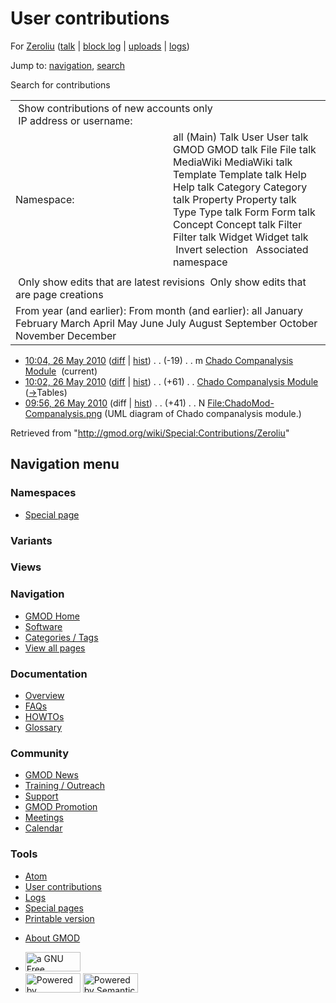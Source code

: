 <div id="mw-page-base" class="noprint">

</div>

<div id="mw-head-base" class="noprint">

</div>

<div id="content" class="mw-body" role="main">

<span id="top"></span>

<div id="mw-js-message" style="display:none;">

</div>



# <span dir="auto">User contributions</span>

<div id="bodyContent">

<div id="contentSub">

For <a
href="/mediawiki/index.php?title=User:Zeroliu&amp;action=edit&amp;redlink=1"
class="new" title="User:Zeroliu (page does not exist)">Zeroliu</a> (<a
href="/mediawiki/index.php?title=User_talk:Zeroliu&amp;action=edit&amp;redlink=1"
class="new" title="User talk:Zeroliu (page does not exist)">talk</a> \|
[block
log](/mediawiki/index.php?title=Special:Log/block&page=User%3AZeroliu "Special:Log/block")
\|
[uploads](/wiki/Special:ListFiles/Zeroliu "Special:ListFiles/Zeroliu")
\| [logs](/wiki/Special:Log/Zeroliu "Special:Log/Zeroliu"))

</div>

<div id="jump-to-nav" class="mw-jump">

Jump to: [navigation](#mw-navigation), [search](#p-search)

</div>

<div id="mw-content-text">

Search for contributions

<table class="mw-contributions-table">
<colgroup>
<col style="width: 50%" />
<col style="width: 50%" />
</colgroup>
<tbody>
<tr class="odd">
<td colspan="2"> Show contributions of new accounts only<br />
 IP address or username:</td>
</tr>
<tr class="even">
<td class="mw-label">Namespace:</td>
<td>all (Main) Talk User User talk GMOD GMOD talk File File talk
MediaWiki MediaWiki talk Template Template talk Help Help talk Category
Category talk Property Property talk Type Type talk Form Form talk
Concept Concept talk Filter Filter talk Widget Widget talk  
 Invert selection 
 Associated namespace </td>
</tr>
<tr class="odd">
<td colspan="2"></td>
</tr>
<tr class="even">
<td colspan="2"> Only show edits that are latest revisions
 Only show edits that are page creations</td>
</tr>
<tr class="odd">
<td colspan="2">From year (and earlier): From month (and earlier): all
January February March April May June July August September October
November December</td>
</tr>
</tbody>
</table>

- <a
  href="/mediawiki/index.php?title=Chado_Companalysis_Module&amp;oldid=12735"
  class="mw-changeslist-date" title="Chado Companalysis Module">10:04, 26
  May 2010</a>
  ([diff](/mediawiki/index.php?title=Chado_Companalysis_Module&diff=prev&oldid=12735 "Chado Companalysis Module")
  \|
  [hist](/mediawiki/index.php?title=Chado_Companalysis_Module&action=history "Chado Companalysis Module"))
  <span class="mw-changeslist-separator">. .</span>
  <span class="mw-plusminus-neg" dir="ltr"
  title="11,959 bytes after change">(-19)</span>‎
  <span class="mw-changeslist-separator">. .</span> m
  <a href="/wiki/Chado_Companalysis_Module" class="mw-contributions-title"
  title="Chado Companalysis Module">Chado Companalysis Module</a> ‎
  <span class="mw-uctop">(current)</span>
- <a
  href="/mediawiki/index.php?title=Chado_Companalysis_Module&amp;oldid=12734"
  class="mw-changeslist-date" title="Chado Companalysis Module">10:02, 26
  May 2010</a>
  ([diff](/mediawiki/index.php?title=Chado_Companalysis_Module&diff=prev&oldid=12734 "Chado Companalysis Module")
  \|
  [hist](/mediawiki/index.php?title=Chado_Companalysis_Module&action=history "Chado Companalysis Module"))
  <span class="mw-changeslist-separator">. .</span>
  <span class="mw-plusminus-pos" dir="ltr"
  title="11,978 bytes after change">(+61)</span>‎
  <span class="mw-changeslist-separator">. .</span>
  <a href="/wiki/Chado_Companalysis_Module" class="mw-contributions-title"
  title="Chado Companalysis Module">Chado Companalysis Module</a> ‎
  <span class="comment">([→](/wiki/Chado_Companalysis_Module#Tables "Chado Companalysis Module")‎<span dir="auto"><span class="autocomment">Tables</span></span>)</span>
- <a
  href="/mediawiki/index.php?title=File:ChadoMod-Companalysis.png&amp;oldid=12733"
  class="mw-changeslist-date"
  title="File:ChadoMod-Companalysis.png">09:56, 26 May 2010</a> (diff \|
  [hist](/mediawiki/index.php?title=File:ChadoMod-Companalysis.png&action=history "File:ChadoMod-Companalysis.png"))
  <span class="mw-changeslist-separator">. .</span>
  <span class="mw-plusminus-pos" dir="ltr"
  title="41 bytes after change">(+41)</span>‎
  <span class="mw-changeslist-separator">. .</span> N
  <a href="/wiki/File:ChadoMod-Companalysis.png"
  class="mw-contributions-title"
  title="File:ChadoMod-Companalysis.png">File:ChadoMod-Companalysis.png</a>
  ‎ <span class="comment">(UML diagram of Chado companalysis
  module.)</span>

</div>

<div class="printfooter">

Retrieved from "<http://gmod.org/wiki/Special:Contributions/Zeroliu>"

</div>

<div id="catlinks" class="catlinks catlinks-allhidden">

</div>

<div class="visualClear">

</div>

</div>

</div>

<div id="mw-navigation">

## Navigation menu

<div id="mw-head">



<div id="left-navigation">

<div id="p-namespaces" class="vectorTabs" role="navigation"
aria-labelledby="p-namespaces-label">

### Namespaces

- <span id="ca-nstab-special">[Special
  page](/wiki/Special:Contributions/Zeroliu "This is a special page, you cannot edit the page itself")</span>

</div>

<div id="p-variants" class="vectorMenu emptyPortlet" role="navigation"
aria-labelledby="p-variants-label">

### 

### Variants[](#)

<div class="menu">

</div>

</div>

</div>

<div id="right-navigation">

<div id="p-views" class="vectorTabs emptyPortlet" role="navigation"
aria-labelledby="p-views-label">

### Views

</div>



</div>



</div>

</div>

</div>

<div id="mw-panel">

<div id="p-logo" role="banner">

<a href="/wiki/Main_Page"
style="background-image: url(http://gmod.org/images/GMOD-cogs.png);"
title="Visit the main page"></a>

</div>

<div id="p-Navigation" class="portal" role="navigation"
aria-labelledby="p-Navigation-label">

### Navigation

<div class="body">

- <span id="n-GMOD-Home">[GMOD Home](/wiki/Main_Page)</span>
- <span id="n-Software">[Software](/wiki/GMOD_Components)</span>
- <span id="n-Categories-.2F-Tags">[Categories /
  Tags](/wiki/Categories)</span>
- <span id="n-View-all-pages">[View all
  pages](/wiki/Special:AllPages)</span>

</div>

</div>

<div id="p-Documentation" class="portal" role="navigation"
aria-labelledby="p-Documentation-label">

### Documentation

<div class="body">

- <span id="n-Overview">[Overview](/wiki/Overview)</span>
- <span id="n-FAQs">[FAQs](/wiki/Category:FAQ)</span>
- <span id="n-HOWTOs">[HOWTOs](/wiki/Category:HOWTO)</span>
- <span id="n-Glossary">[Glossary](/wiki/Glossary)</span>

</div>

</div>

<div id="p-Community" class="portal" role="navigation"
aria-labelledby="p-Community-label">

### Community

<div class="body">

- <span id="n-GMOD-News">[GMOD News](/wiki/GMOD_News)</span>
- <span id="n-Training-.2F-Outreach">[Training /
  Outreach](/wiki/Training_and_Outreach)</span>
- <span id="n-Support">[Support](/wiki/Support)</span>
- <span id="n-GMOD-Promotion">[GMOD
  Promotion](/wiki/GMOD_Promotion)</span>
- <span id="n-Meetings">[Meetings](/wiki/Meetings)</span>
- <span id="n-Calendar">[Calendar](/wiki/Calendar)</span>

</div>

</div>

<div id="p-tb" class="portal" role="navigation"
aria-labelledby="p-tb-label">

### Tools

<div class="body">

- <span id="feedlinks"><a
  href="http://gmod.org/mediawiki/index.php?title=Special:Contributions/Zeroliu&amp;feed=atom"
  id="feed-atom" class="feedlink" rel="alternate"
  type="application/atom+xml" title="Atom feed for this page">Atom</a></span>
- <span id="t-contributions">[User
  contributions](/wiki/Special:Contributions/Zeroliu "A list of contributions of this user")</span>
- <span id="t-log">[Logs](/wiki/Special:Log/Zeroliu)</span>
- <span id="t-specialpages"><a href="/wiki/Special:SpecialPages" accesskey="q"
  title="A list of all special pages [q]">Special pages</a></span>
- <span id="t-print"><a
  href="/mediawiki/index.php?title=Special:Contributions/Zeroliu&amp;printable=yes"
  rel="alternate" accesskey="p"
  title="Printable version of this page [p]">Printable version</a></span>

</div>

</div>

</div>

</div>

<div id="footer" role="contentinfo">

- <span id="footer-places-about">[About
  GMOD](/wiki/GMOD:About "GMOD:About")</span>

<!-- -->

- <span id="footer-copyrightico">[<img src="http://www.gnu.org/graphics/gfdl-logo-small.png" width="88"
  height="31" alt="a GNU Free Documentation License" />](http://www.gnu.org/licenses/fdl-1.3.html)</span>
- <span id="footer-poweredbyico">[<img src="/mediawiki/skins/common/images/poweredby_mediawiki_88x31.png"
  width="88" height="31" alt="Powered by MediaWiki" />](//www.mediawiki.org/)
  [<img
  src="/mediawiki/extensions/SemanticMediaWiki/includes/../resources/images/smw_button.png"
  width="88" height="31" alt="Powered by Semantic MediaWiki" />](https://www.semantic-mediawiki.org/wiki/Semantic_MediaWiki)</span>

<div style="clear:both">

</div>

</div>
